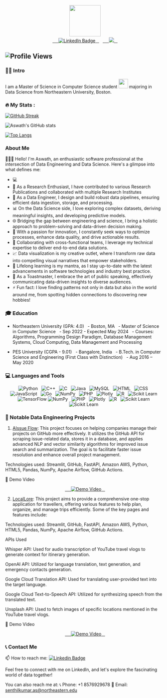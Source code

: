 <div id="header" align="center">
  <img src="https://media.giphy.com/media/M9gbBd9nbDrOTu1Mqx/giphy.gif" width="100"/>
</div>

<div align="center">
  <a href="https://www.linkedin.com/in/aswath-senthil-kumar/">
    <img src="https://img.shields.io/badge/LinkedIn-blue?style=for-the-badge&logo=linkedin&logoColor=white" alt="LinkedIn Badge"/>
  </a>
  <a href="https://scholar.google.co.in/citations?user=xDBIG_YAAAAJ&hl=en">
    <img src="https://img.shields.io/badge/Google%20Scholar-4285F4.svg?style=for-the-badge&logo=Google-Scholar&logoColor=white"/>
  </a>
</div>


![Profile Views](https://komarev.com/ghpvc/?username=SivaranjaniSuresj&label=Profile+Views&color=blueviolet)
---

### :man_technologist: Intro

I am a Master of Science in Computer Science student <img src="https://media.giphy.com/media/WUlplcMpOCEmTGBtBW/giphy.gif" width="30"> majoring in Data Science from Northeastern University, Boston.

### :fire: My Stats :
[![GitHub Streak](https://github-readme-streak-stats.herokuapp.com?user=aswath160598&theme=highcontrast)](https://git.io/streak-stats)

![Aswath's GitHub stats](https://github-readme-stats.vercel.app/api?username=aswath160598&show_icons=true&theme=radical)

[![Top Langs](https://github-readme-stats.vercel.app/api/top-langs/?username=aswath160598&layout=compact&theme=dracula&langs_count=6&hide_border=true&custom_title=Top%20Languages&title_color=FF69B4)](https://github.com/anuraghazra/github-readme-stats)

### About Me

👨🏻‍💻 Hello! I'm Aswath, an enthusiastic software professional at the intersection of Data Engineering and Data Science. Here's a glimpse into what defines me:
- 💻 
- 🔬 As a Research Enthusiast, I have contributed to various Research Publications and collaborated with multiple Research Institutes
- 🔧 As a Data Engineer, I design and build robust data pipelines, ensuring efficient data ingestion, storage, and processing.
- 📊 On the Data Science side, I love exploring complex datasets, deriving meaningful insights, and developing predictive models.
- 🌐 Bridging the gap between engineering and science, I bring a holistic approach to problem-solving and data-driven decision making.
- 🚀 With a passion for innovation, I constantly seek ways to optimize processes, enhance data quality, and drive actionable results.
- 🤝 Collaborating with cross-functional teams, I leverage my technical expertise to deliver end-to-end data solutions.
- 📈 Data visualization is my creative outlet, where I transform raw data into compelling visual narratives that empower stakeholders.
- 🌱 Lifelong learning is my mantra, as I stay up-to-date with the latest advancements in software technologies and industry best practice.
- 🎤 As a Toastmaster, I embrace the art of public speaking, effectively communicating data-driven insights to diverse audiences.
- ⚡ Fun fact: I love finding patterns not only in data but also in the world around me, from spotting hidden connections to discovering new hobbies!


### 🎓 Education
- Northeastern University (GPA: 4.0)
  - Boston, MA
  - Master of Science in Computer Science
  - Sep 2022 - Expected May 2024
  - Courses: Algorithms, Programming Design Paradigm, Database Management Systems, Cloud Computing, Data Management and Processing

- PES University (CGPA - 9.01)
  - Bangalore, India
  - B.Tech. in Computer Science and Engineering (First Class with Distinction)
  - Aug 2016 – May 2020

### 💻 Languages and Tools

<p align="center">
  <img src="https://img.shields.io/badge/Python-FFD43B?style=for-the-badge&logo=python&logoColor=blue" alt="Python"/>
  <img src="https://img.shields.io/badge/C%2B%2B-00599C?style=for-the-badge&logo=c%2B%2B&logoColor=white" alt="C++"/>
  <img src="https://img.shields.io/badge/C-00599C?style=for-the-badge&logo=c&logoColor=white" alt="C"/>
  <img src="https://img.shields.io/badge/Java-007396?style=flat-square&logo=java&logoColor=white" alt="Java"/>
  <img src="https://img.shields.io/badge/MySQL-005C84?style=for-the-badge&logo=mysql&logoColor=white" alt="MySQL"/>
  <img src="https://img.shields.io/badge/HTML5-E34F26?style=for-the-badge&logo=html5&logoColor=white" alt="HTML"/>
  <img src="https://img.shields.io/badge/CSS3-1572B6?style=for-the-badge&logo=css3&logoColor=white" alt="CSS"/>
  <img src="https://img.shields.io/badge/JavaScript-323330?style=for-the-badge&logo=javascript&logoColor=F7DF1E" alt="JavaScript"/>
  <img src="https://img.shields.io/badge/Go-00ADD8?style=for-the-badge&logo=go&logoColor=white" alt="Go"/>
  <img src="https://img.shields.io/badge/Numpy-777BB4?style=for-the-badge&logo=numpy&logoColor=white" alt="NumPy"/>
  <img src="https://img.shields.io/badge/PHP-777BB4?style=for-the-badge&logo=php&logoColor=white" alt="PHP"/>
  <img src="https://img.shields.io/badge/Plotly-239120?style=for-the-badge&logo=plotly&logoColor=white" alt="Plotly"/>
  <img src="https://img.shields.io/badge/R-276DC3?style=for-the-badge&logo=r&logoColor=white" alt="R"/>
  <img src="https://img.shields.io/badge/scikit_learn-F7931E?style=for-the-badge&logo=scikit-learn&logoColor=white" alt="Scikit Learn"/>
  <img src="https://img.shields.io/badge/TensorFlow-FF6F00?style=for-the-badge&logo=TensorFlow&logoColor=white" alt="TensorFlow"/>
  <img src="https://img.shields.io/badge/Numpy-777BB4?style=for-the-badge&logo=numpy&logoColor=white" alt="NumPy"/>
  <img src="https://img.shields.io/badge/PHP-777BB4?style=for-the-badge&logo=php&logoColor=white" alt="PHP"/>
  <img src="https://img.shields.io/badge/Plotly-239120?style=for-the-badge&logo=plotly&logoColor=white" alt="Plotly"/>
  <img src="https://img.shields.io/badge/R-276DC3?style=for-the-badge&logo=r&logoColor=white" alt="R"/>
  <img src="https://img.shields.io/badge/scikit_learn-F7931E?style=for-the-badge&logo=scikit-learn&logoColor=white" alt="Scikit Learn"/>
  <img src="https://img.shields.io/badge/scikit_learn-F7931E?style=for-the-badge&logo=scikit-learn&logoColor=white" alt="Scikit Learn"/>
</p>

### :rocket: Notable Data Engineering Projects

1. [AIssue Flow](https://github.com/SivaranjaniSuresh/Final-Project-Playground): This project focuses on helping companies manage their projects on GitHub more effectively. It utilizes the GitHub API for scraping issue-related data, stores it in a database, and applies advanced NLP and vector similarity algorithms for improved issue search and summarization. The goal is to facilitate faster issue resolution and enhance overall project management.

Technologies used: Streamlit, GitHub, FastAPI, Amazon AWS, Python, HTML5, Pandas, NumPy, Apache Airflow, GitHub Actions.

:movie_camera: Demo Video
<p align="center">
  <a href="https://youtu.be/DnmAYNL0kcI">
    <img src="https://img.youtube.com/vi/DnmAYNL0kcI/0.jpg" alt="Demo Video">
  </a>
</p>


2. [LocalLore](https://github.com/BigDataIA-Spring2023-Team-04/BigDataIA-Assignment-05): This project aims to provide a comprehensive one-stop application for travellers, offering various features to help plan, organize, and manage trips efficiently. Some of the key pages and features include:

Technologies used: Streamlit, GitHub, FastAPI, Amazon AWS, Python, HTML5, Pandas, NumPy, Apache Airflow, GitHub Actions.

APIs Used

Whisper API: Used for audio transcription of YouTube travel vlogs to generate context for itinerary generation.

OpenAI API: Utilized for language translation, text generation, and emergency contacts generation.

Google Cloud Translation API: Used for translating user-provided text into the target language.

Google Cloud Text-to-Speech API: Utilized for synthesizing speech from the translated text.

Unsplash API: Used to fetch images of specific locations mentioned in the YouTube travel vlogs.

:movie_camera: Demo Video
<p align="center">
  <a href="https://youtu.be/mkkRvp2zlEo">
    <img src="https://img.youtube.com/vi/mkkRvp2zlEo/0.jpg" alt="Demo Video">
  </a>
</p>



### 📞 Contact Me

📫 How to reach me: [![Linkedin Badge](https://img.shields.io/badge/-SivaranjaniSuresh-blue?style=flat&logo=Linkedin&logoColor=white)](https://www.linkedin.com/in/aswath-senthil-kumar/)

Feel free to connect with me on LinkedIn, and let's explore the fascinating world of data together!

You can also reach me at:
📞 Phone: +1 8576929678
📧 Email: senthilkumar.as@northeastern.edu
